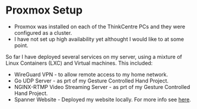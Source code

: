 # Proxmox Setup

 - Proxmox was installed on each of the ThinkCentre PCs and they were configured as a cluster.
 - I have not set up high availability yet althought I would like to at some point.

So far I have deployed several services on my server, using a mixture of Linux Containers (LXC) and Virtual machines. This included:

- WireGuard VPN - to allow remote access to my home network.
- Go UDP Server - as prt of my Gesture Controlled Hand Project.
- NGINX-RTMP Video Streaming Server - as prt of my Gesture Controlled Hand Project.
- Spanner Website - Deployed my website locally. For more info see [here](/Spanner/overview.md).


